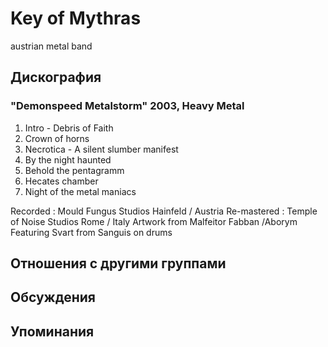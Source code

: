# Key of Mythras

austrian metal band

## Дискография

### "Demonspeed Metalstorm" 2003, Heavy Metal

1. Intro - Debris of Faith
2. Crown of horns
3. Necrotica - A silent slumber manifest 
4. By the night haunted
5. Behold the pentagramm
6. Hecates chamber
7. Night of the metal maniacs 

Recorded : Mould Fungus Studios Hainfeld / Austria
Re-mastered : Temple of Noise Studios Rome / Italy
Artwork from Malfeitor Fabban /Aborym
Featuring Svart from Sanguis on drums


## Отношения с другими группами


## Обсуждения


## Упоминания

